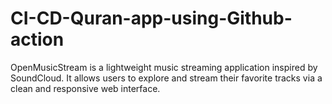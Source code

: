 # CI-CD-Quran-app-using-Github-action
OpenMusicStream is a lightweight music streaming application inspired by SoundCloud. It allows users to explore and stream their favorite tracks via a clean and responsive web interface.
